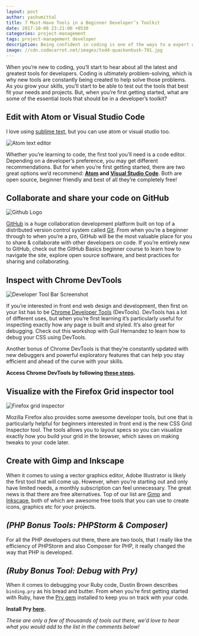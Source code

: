 ```yaml
---
layout: post
author: yashumittal
title: 7 Must-Have Tools in a Beginner Developer’s Toolkit
date: 2017-10-08 23:21:00 +0530
categories: project-management
tags: project-management developer
description: Being confident in coding is one of the ways to a expert developer, here are the 5 expert tips on how to improve your coding confidence.
image: //cdn.codecarrot.net/images/todd-quackenbush-701.jpg
---
```


When you’re new to coding, you’ll start to hear about all the latest and greatest tools for developers. Coding is ultimately problem-solving, which is why new tools are constantly being created to help solve those problems. As you grow your skills, you’ll start to be able to test out the tools that best fit your needs and projects. But, when you’re first getting started, what are some of the essential tools that should be in a developer’s toolkit?

## Edit with Atom or Visual Studio Code

I love using [sublime text](/how-to-sync-sublime-text-packages-and-settings-across-multiple-computers-with-cloud-storage), but you can use atom or visual studio too.

![Atom text editor](//cdn.codecarrot.net/images/atom-mark@1200x630-914x480.png)

Whether you’re learning to code, the first tool you’ll need is a code editor. Depending on a developer’s preference, you may get different recommendations. But for when you’re first getting started, there are two great options we’d recommend: **[Atom](//atom.io/) and [Visual Studio Code](//code.visualstudio.com/)**. Both are open source, beginner friendly and best of all they’re completely free!

## Collaborate and share your code on GitHub

![Github Logo](//cdn.codecarrot.net/images/octocat-939x480.jpeg)

[GitHub](//github.com/mittalyashu) is a huge collaboration development platform built on top of a distributed version control system called [Git](/what-is-git). From when you’re a beginner through to when you’re a pro, GitHub will be the most valuable place for you to share & collaborate with other developers on code. If you’re entirely new to GitHub, check out the GitHub Basics beginner course to learn how to navigate the site, explore open source software, and best practices for sharing and collaborating.

## Inspect with Chrome DevTools

![Developer Tool Bar Screenshot](//cdn.codecarrot.net/images/1-DvIYrAYv_JeL74nA.png)

If you’re interested in front end web design and development, then first on your list has to be [Chrome Developer Tools](//developer.chrome.com/devtools) (DevTools). DevTools has a lot of different uses, but when you’re first learning it’s particularly useful for inspecting exactly how any page is built and styled. It’s also great for debugging. Check out this workshop with Guil Hernandez to learn how to debug your CSS using DevTools.

Another bonus of Chrome DevTools is that they’re constantly updated with new debuggers and powerful exploratory features that can help you stay efficient and ahead of the curve with your skills.

**Access Chrome DevTools by following [these steps](//developer.chrome.com/devtools).**

## Visualize with the Firefox Grid inspector tool

![Firefox grid inspector](//cdn.codecarrot.net/images/firefox-developer-tools-css-grid-723x480.jpg)

Mozilla Firefox also provides some awesome developer tools, but one that is particularly helpful for beginners interested in front end is the new CSS Grid Inspector tool. The tools allows you to layout specs so you can visualize exactly how you build your grid in the browser, which saves on making tweaks to your code later.

##  Create with Gimp and Inkscape

When it comes to using a vector graphics editor, Adobe Illustrator is likely the first tool that will come up. However, when you’re starting out and only have limited needs, a monthly subscription can feel unnecessary. The great news is that there are free alternatives. Top of our list are [Gimp](//www.gimp.org/) and [Inkscape](//inkscape.org/en/), both of which are awesome free tools that you can use to create icons, graphics etc for your projects.

## *(PHP Bonus Tools: PHPStorm & Composer)*

For all the PHP developers out there, there are two tools, that I really like the efficiency of PHPStorm and also Composer for PHP, it really changed the way that PHP is developed.

## *(Ruby Bonus Tool: Debug with Pry)*

When it comes to debugging your Ruby code, Dustin Brown describes `binding.pry` as his bread and butter. From when you’re first getting started with Ruby, have the [Pry gem](//pryrepl.org/) installed to keep you on track with your code.

**Install Pry [here](//pryrepl.org/).**

*These are only a few of thousands of tools out there, we’d love to hear what you would add to the list in the comments below!*
